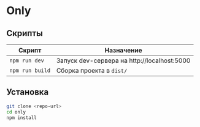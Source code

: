 # Only

## Скрипты

| Скрипт          | Назначение                                  |
| --------------- | ------------------------------------------- |
| `npm run dev`   | Запуск dev-сервера на http://localhost:5000 |
| `npm run build` | Сборка проекта в `dist/`                    |

## Установка

```bash
git clone <repo-url>
cd only
npm install
```
